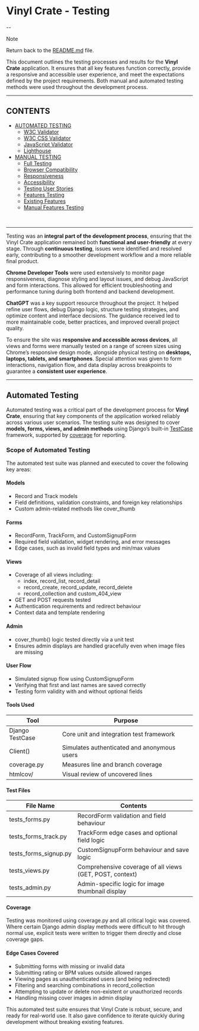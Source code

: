 # Vinyl Crate - Testing

--

> [!NOTE]  
> Return back to the [README.md](README.md) file.

This document outlines the testing processes and results for the **Vinyl Crate** application. It ensures that all key features function correctly, provide a responsive and accessible user experience, and meet the expectations defined by the project requirements. Both manual and automated testing methods were used throughout the development process.

---

<a id=contents></a>

## CONTENTS

- [AUTOMATED TESTING](#automated-testing)
  - [W3C Validator](#w3c-validation)
  - [W3C CSS Validator](#css-validation)
  - [JavaScript Validator](#js-validation)
  - [Lighthouse](#lighthouse)
- [MANUAL TESTING](#manual-testing)
  - [Full Testing](#full-testing)
  - [Browser Compatibility](#browser)
  - [Responsiveness](#responsiveness)
  - [Accessibility](#accessibility)
  - [Testing User Stories](#testing-user)
  - [Features Testing](#features-test)
  - [Existing Features](#existing-features)
  - [Manual Features Testing](#manual-features-test)

<br>
<hr>

Testing was an **integral part of the development process**, ensuring that the Vinyl Crate application remained both **functional and user-friendly** at every stage. Through **continuous testing**, issues were identified and resolved early, contributing to a smoother development workflow and a more reliable final product.

**Chrome Developer Tools** were used extensively to monitor page responsiveness, diagnose styling and layout issues, and debug JavaScript and form interactions. This allowed for efficient troubleshooting and performance tuning during both frontend and backend development.

**ChatGPT** was a key support resource throughout the project. It helped refine user flows, debug Django logic, structure testing strategies, and optimize content and interface decisions. The guidance received led to more maintainable code, better practices, and improved overall project quality.

To ensure the site was **responsive and accessible across devices**, all views and forms were manually tested on a range of screen sizes using Chrome’s responsive design mode, alongside physical testing on **desktops, laptops, tablets, and smartphones**. Special attention was given to form interactions, navigation flow, and data display across breakpoints to guarantee a **consistent user experience**.

---

<a id=automated-testing></a>

## Automated Testing

Automated testing was a critical part of the development process for **Vinyl Crate**, ensuring that key components of the application worked reliably across various user scenarios. The testing suite was designed to cover **models, forms, views, and admin methods** using Django’s built-in [TestCase](https://docs.djangoproject.com/en/4.1/topics/testing/overview/) framework, supported by [coverage](https://pypi.org/project/coverage/) for reporting.

### Scope of Automated Testing

The automated test suite was planned and executed to cover the following key areas:

#### Models
- Record and Track models
- Field definitions, validation constraints, and foreign key relationships
- Custom admin-related methods like cover_thumb

#### Forms
- RecordForm, TrackForm, and CustomSignupForm
- Required field validation, widget rendering, and error messages
- Edge cases, such as invalid field types and min/max values

#### Views
- Coverage of all views including:
    - index, record_list, record_detail
    - record_create, record_update, record_delete
    - record_collection and custom_404_view
- GET and POST requests tested
- Authentication requirements and redirect behaviour
- Context data and template rendering

#### Admin
- cover_thumb() logic tested directly via a unit test
- Ensures admin displays are handled gracefully even when image files are missing

#### User Flow
- Simulated signup flow using CustomSignupForm
- Verifying that first and last names are saved correctly
- Testing form validity with and without optional fields

#### Tools Used

| Tool | Purpose |
| ---- | ------- |
| Django TestCase | Core unit and integration test framework |
| Client() | Simulates authenticated and anonymous users |
| coverage.py | Measures line and branch coverage |
| htmlcov/ | Visual review of uncovered lines |

#### Test Files

| File Name | Contents | 
| ---- | ------- |
| tests_forms.py | RecordForm validation and field behaviour |
| tests_forms_track.py | TrackForm edge cases and optional field logic |
| tests_forms_signup.py | CustomSignupForm behaviour and save logic |
| tests_views.py | Comprehensive coverage of all views (GET, POST, context) |
| tests_admin.py | Admin-specific logic for image thumbnail display |

#### Coverage

Testing was monitored using coverage.py and all critical logic was covered. Where certain Django admin display methods were difficult to hit through normal use, explicit tests were written to trigger them directly and close coverage gaps.

#### Edge Cases Covered
- Submitting forms with missing or invalid data
- Submitting rating or BPM values outside allowed ranges
- Viewing pages as unauthenticated users (and being redirected)
- Filtering and searching combinations in record_collection
- Attempting to update or delete non-existent or unauthorized records
- Handling missing cover images in admin display

This automated test suite ensures that Vinyl Crate is robust, secure, and ready for real-world use. It also gave confidence to iterate quickly during development without breaking existing features.